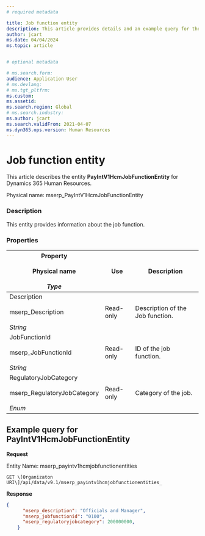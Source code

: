 ```yaml
---
# required metadata

title: Job function entity
description: This article provides details and an example query for the Job function entity in Dynamics 365 Human Resources.
author: jcart
ms.date: 04/04/2024
ms.topic: article


# optional metadata

# ms.search.form: 
audience: Application User
# ms.devlang: 
# ms.tgt_pltfrm: 
ms.custom: 
ms.assetid: 
ms.search.region: Global
# ms.search.industry: 
ms.author: jcart
ms.search.validFrom: 2021-04-07
ms.dyn365.ops.version: Human Resources
---
```


# Job function entity


This article describes the entity **PayIntV1HcmJobFunctionEntity** for Dynamics 365 Human Resources.

Physical name: mserp_PayIntV1HcmJobFunctionEntity

### Description

This entity provides information about the job function.

### Properties

| **Property**<br><br>Physical name<br><br>_Type_ | Use | Description |
| --- | --- | --- |
| Description<br><br>mserp_Description<br><br>*String* | Read-only | Description of the Job function. |
| JobFunctionId<br><br>mserp_JobFunctionId<br><br>*String* | Read-only | ID of the job function. |
| RegulatoryJobCategory<br><br>mserp_RegulatoryJobCategory<br><br>*Enum* | Read-only | Category of the job. |

## Example query for PayIntV1HcmJobFunctionEntity

**Request**

Entity Name: mserp_payintv1hcmjobfunctionentities

```http 
GET \[Organizaton URI\]/api/data/v9.1/mserp_payintv1hcmjobfunctionentities_
```

**Response**

```json
{  
      "mserp_description": "Officials and Manager",  
      "mserp_jobfunctionid": "0100",  
      "mserp_regulatoryjobcategory": 200000000,  
    }
```
